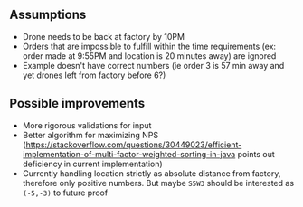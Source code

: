 Assumptions
--
- Drone needs to be back at factory by 10PM
- Orders that are impossible to fulfill within the time requirements (ex: order made at 9:55PM and location is 20 minutes away) are ignored
- Example doesn't have correct numbers (ie order 3 is 57 min away and yet drones left from factory before 6?)

Possible improvements
--
- More rigorous validations for input
- Better algorithm for maximizing NPS (https://stackoverflow.com/questions/30449023/efficient-implementation-of-multi-factor-weighted-sorting-in-java points out deficiency in current implementation)
- Currently handling location strictly as absolute distance from factory, therefore only positive numbers. But maybe `S5W3` should be interested as `(-5,-3)` to future proof